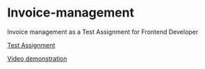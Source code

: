 # Invoice-management
Invoice management as a Test Assignment for Frontend Developer

[Test Assignment](https://github.com/Nickieros/Invoice-management/blob/master/initial%20data/Frontend_Developer_Test_Assignment.docx)

[Video demonstration](https://clc.to/Invoice.Management)
